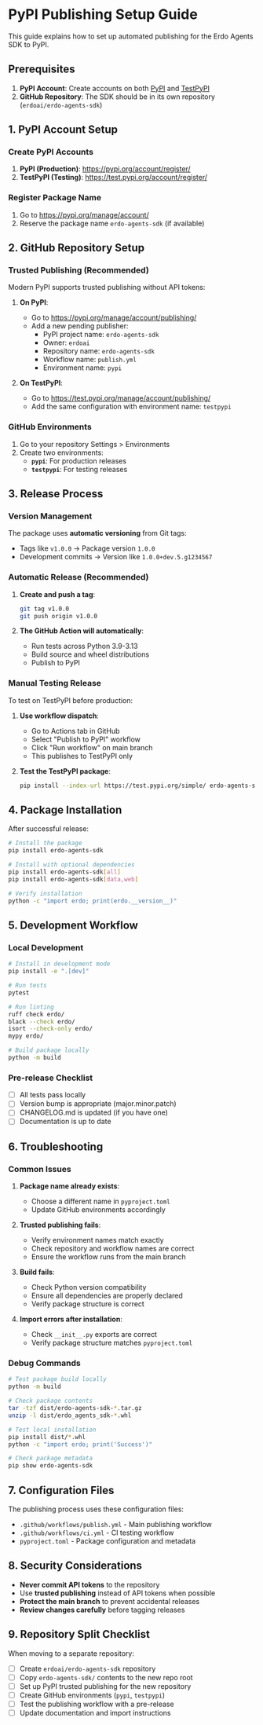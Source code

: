 # PyPI Publishing Setup Guide

This guide explains how to set up automated publishing for the Erdo Agents SDK to PyPI.

## Prerequisites

1. **PyPI Account**: Create accounts on both [PyPI](https://pypi.org) and [TestPyPI](https://test.pypi.org)
2. **GitHub Repository**: The SDK should be in its own repository (`erdoai/erdo-agents-sdk`)

## 1. PyPI Account Setup

### Create PyPI Accounts
1. **PyPI (Production)**: https://pypi.org/account/register/
2. **TestPyPI (Testing)**: https://test.pypi.org/account/register/

### Register Package Name
1. Go to https://pypi.org/manage/account/
2. Reserve the package name `erdo-agents-sdk` (if available)

## 2. GitHub Repository Setup

### Trusted Publishing (Recommended)
Modern PyPI supports trusted publishing without API tokens:

1. **On PyPI**:
   - Go to https://pypi.org/manage/account/publishing/
   - Add a new pending publisher:
     - PyPI project name: `erdo-agents-sdk`
     - Owner: `erdoai`
     - Repository name: `erdo-agents-sdk`
     - Workflow name: `publish.yml`
     - Environment name: `pypi`

2. **On TestPyPI**:
   - Go to https://test.pypi.org/manage/account/publishing/
   - Add the same configuration with environment name: `testpypi`

### GitHub Environments
1. Go to your repository Settings > Environments
2. Create two environments:
   - **`pypi`**: For production releases
   - **`testpypi`**: For testing releases

## 3. Release Process

### Version Management
The package uses **automatic versioning** from Git tags:
- Tags like `v1.0.0` → Package version `1.0.0`
- Development commits → Version like `1.0.0+dev.5.g1234567`

### Automatic Release (Recommended)

1. **Create and push a tag**:
   ```bash
   git tag v1.0.0
   git push origin v1.0.0
   ```

2. **The GitHub Action will automatically**:
   - Run tests across Python 3.9-3.13
   - Build source and wheel distributions
   - Publish to PyPI

### Manual Testing Release

To test on TestPyPI before production:

1. **Use workflow dispatch**:
   - Go to Actions tab in GitHub
   - Select "Publish to PyPI" workflow
   - Click "Run workflow" on main branch
   - This publishes to TestPyPI only

2. **Test the TestPyPI package**:
   ```bash
   pip install --index-url https://test.pypi.org/simple/ erdo-agents-sdk
   ```

## 4. Package Installation

After successful release:

```bash
# Install the package
pip install erdo-agents-sdk

# Install with optional dependencies
pip install erdo-agents-sdk[all]
pip install erdo-agents-sdk[data,web]

# Verify installation
python -c "import erdo; print(erdo.__version__)"
```

## 5. Development Workflow

### Local Development
```bash
# Install in development mode
pip install -e ".[dev]"

# Run tests
pytest

# Run linting
ruff check erdo/
black --check erdo/
isort --check-only erdo/
mypy erdo/

# Build package locally
python -m build
```

### Pre-release Checklist
- [ ] All tests pass locally
- [ ] Version bump is appropriate (major.minor.patch)
- [ ] CHANGELOG.md is updated (if you have one)
- [ ] Documentation is up to date

## 6. Troubleshooting

### Common Issues

1. **Package name already exists**:
   - Choose a different name in `pyproject.toml`
   - Update GitHub environments accordingly

2. **Trusted publishing fails**:
   - Verify environment names match exactly
   - Check repository and workflow names are correct
   - Ensure the workflow runs from the main branch

3. **Build fails**:
   - Check Python version compatibility
   - Ensure all dependencies are properly declared
   - Verify package structure is correct

4. **Import errors after installation**:
   - Check `__init__.py` exports are correct
   - Verify package structure matches `pyproject.toml`

### Debug Commands

```bash
# Test package build locally
python -m build

# Check package contents
tar -tzf dist/erdo-agents-sdk-*.tar.gz
unzip -l dist/erdo_agents_sdk-*.whl

# Test local installation
pip install dist/*.whl
python -c "import erdo; print('Success')"

# Check package metadata
pip show erdo-agents-sdk
```

## 7. Configuration Files

The publishing process uses these configuration files:

- `.github/workflows/publish.yml` - Main publishing workflow
- `.github/workflows/ci.yml` - CI testing workflow
- `pyproject.toml` - Package configuration and metadata

## 8. Security Considerations

- **Never commit API tokens** to the repository
- Use **trusted publishing** instead of API tokens when possible
- **Protect the main branch** to prevent accidental releases
- **Review changes carefully** before tagging releases

## 9. Repository Split Checklist

When moving to a separate repository:

- [ ] Create `erdoai/erdo-agents-sdk` repository
- [ ] Copy `erdo-agents-sdk/` contents to the new repo root
- [ ] Set up PyPI trusted publishing for the new repository
- [ ] Create GitHub environments (`pypi`, `testpypi`)
- [ ] Test the publishing workflow with a pre-release
- [ ] Update documentation and import instructions
